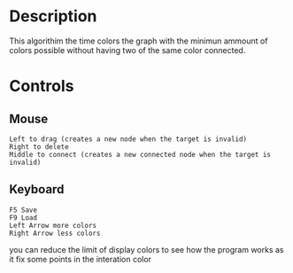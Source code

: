 # Description
This algorithim the time colors the graph with the minimun ammount of colors possible without having two of the same color connected.

# Controls

## Mouse
    Left to drag (creates a new node when the target is invalid)
    Right to delete
    Middle to connect (creates a new connected node when the target is invalid)
  
## Keyboard
    F5 Save
    F9 Load
    Left Arrow more colors
    Right Arrow less colors

you can reduce the limit of display colors to see how the program works
as it fix some points in the interation color
